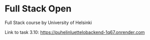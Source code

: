# Full Stack Open
Full Stack course by University of Helsinki  
  
Link to task 3.10: https://puhelinluettelobackend-1q67.onrender.com